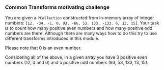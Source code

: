 ### Common Transforms motivating challenge
You are given a `PCollection` constructed from in-memory array of integer numbers: `[12, -34, -1, 0, 93, -66, 53, 133, -133, 6, 13, 15]`. Your task is to count how many positive even numbers and how many positive odd numbers are there. Although there are many ways how to do this try to use different transforms introduced in this module.

Please note that 0 is an even number.

Considering all of the above, in a given array you have 3 positive even numbers (12, 0 and 6) and 5 positive odd numbers (93, 53, 133, 13, 15).
